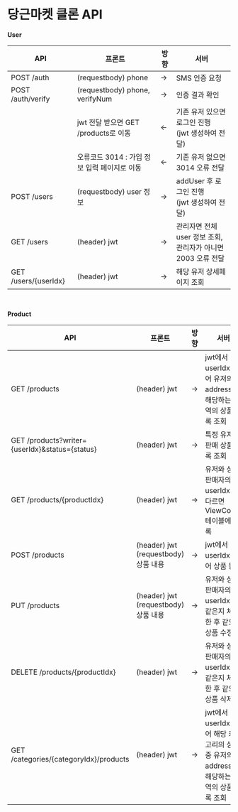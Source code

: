 # 당근마켓 클론 API

**User**

| API                  | 프론트                                       | 방향 | 서버                                                             |
| -------------------- | -------------------------------------------- | ---- | ---------------------------------------------------------------- |
| POST /auth           | (requestbody) phone                          | →    | SMS 인증 요청                                                    |
| POST /auth/verify    | (requestbody) phone, verifyNum               | →    | 인증 결과 확인                                                   |
|                      | jwt 전달 받으면 GET /products로 이동         | ←    | 기존 유저 있으면 로그인 진행<br>(jwt 생성하여 전달)              |
|                      | 오류코드 3014 : 가입 정보 입력 페이지로 이동 | ←    | 기존 유저 없으면 3014 오류 전달                                  |
| POST /users          | (requestbody) user 정보                      | →    | addUser 후 로그인 진행<br>(jwt 생성하여 전달)                    |
| GET /users           | (header) jwt                                 | →    | 관리자면 전체 user 정보 조회, <br>관리자가 아니면 2003 오류 전달 |
| GET /users/{userIdx} | (header) jwt                                 | →    | 해당 유저 상세페이지 조회                                        |

<br>

**Product**

| API                                            | 프론트                                   | 방향 | 서버                                                                                         |
| ---------------------------------------------- | ---------------------------------------- | ---- | -------------------------------------------------------------------------------------------- |
| GET /products                                  | (header) jwt                             | →    | jwt에서 userIdx 얻어 유저의 address에 해당하는 지역의 상품 목록 조회                         |
| GET /products?writer={userIdx}&status={status} | (header) jwt                             | →    | 특정 유저의 판매 상품 목록 조회                                                              |
| GET /products/{productIdx}                     | (header) jwt                             | →    | 유저와 상품 판매자의 userIdx가 다르면 ViewCount 테이블에 기록                                |
| POST /products                                 | (header) jwt <br>(requestbody) 상품 내용 | →    | jwt에서 userIdx 얻어 상품 등록                                                               |
| PUT /products                                  | (header) jwt <br>(requestbody) 상품 내용 | →    | 유저와 상품 판매자의 userIdx가 같은지 체크한 후 같으면 상품 수정                             |
| DELETE /products/{productIdx}                  | (header) jwt                             | →    | 유저와 상품 판매자의 userIdx가 같은지 체크한 후 같으면 상품 삭제                             |
| GET /categories/{categoryIdx}/products         | (header) jwt                             | →    | jwt에서 userIdx 얻어 해당 카테고리의 상품 중 유저의 address에 해당하는 지역의 상품 목록 조회 |
